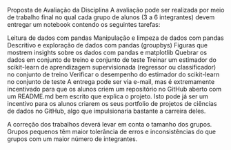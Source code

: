 Proposta de Avaliação da Disciplina
A avaliação pode ser realizada por meio de trabalho final no qual cada grupo de alunos (3 a 6 integrantes) devem entregar um notebook contendo os seguintes tarefas:

Leitura de dados com pandas
Manipulação e limpeza de dados com pandas
Descritivo e exploração de dados com pandas (groupbys)
Figuras que mostrem insights sobre os dados com pandas e matplotlib
Quebrar os dados em conjunto de treino e conjunto de teste
Treinar um estimador do scikit-learn de aprendizagem supervisionada (regressor ou classificador) no conjunto de treino
Verificar o desempenho do estimador do scikit-learn no conjunto de teste
A entrega pode ser via e-mail, mas é extremamente incentivado para que os alunos criem um repositório no GitHub aberto com um README.md bem escrito que explica o projeto. Isto pode já ser um incentivo para os alunos criarem os seus portfolio de projetos de ciências de dados no GitHub, algo que impulsionaria bastante a carreira deles.

A correção dos trabalhos deverá levar em conta o tamanho dos grupos. Grupos pequenos têm maior tolerância de erros e inconsistências do que grupos com um maior número de integrantes.